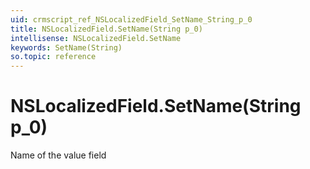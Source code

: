 ```yaml
---
uid: crmscript_ref_NSLocalizedField_SetName_String_p_0
title: NSLocalizedField.SetName(String p_0)
intellisense: NSLocalizedField.SetName
keywords: SetName(String)
so.topic: reference
---
```


# NSLocalizedField.SetName(String p_0)

Name of the value field

